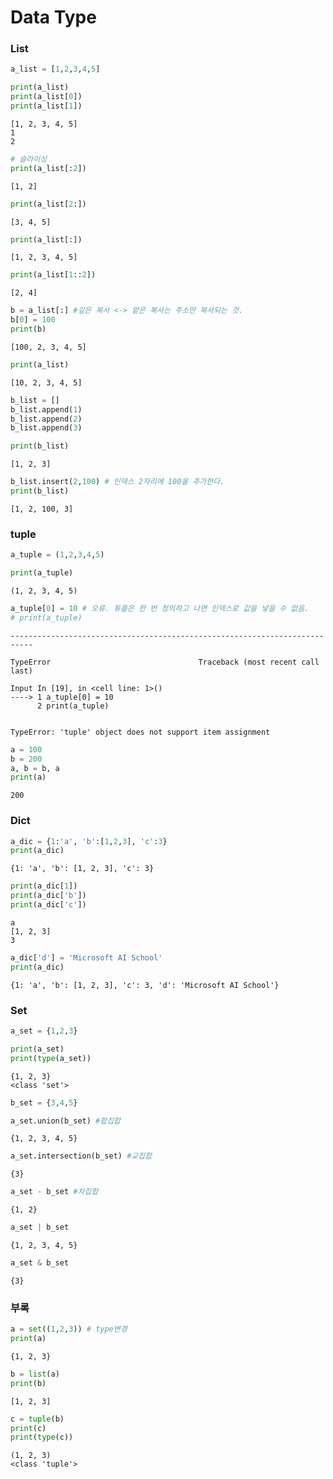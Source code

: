 # Data Type

### List 



```python
a_list = [1,2,3,4,5]

print(a_list)
print(a_list[0])
print(a_list[1])
```

    [1, 2, 3, 4, 5]
    1
    2
    


```python
# 슬라이싱 
print(a_list[:2])
```

    [1, 2]
    


```python
print(a_list[2:])
```

    [3, 4, 5]
    


```python
print(a_list[:])
```

    [1, 2, 3, 4, 5]
    


```python
print(a_list[1::2])
```

    [2, 4]
    


```python
b = a_list[:] #깊은 복사 <-> 얕은 복사는 주소만 복사되는 것. 
b[0] = 100
print(b)
```

    [100, 2, 3, 4, 5]
    


```python
print(a_list)
```

    [10, 2, 3, 4, 5]
    


```python
b_list = [] 
b_list.append(1) 
b_list.append(2) 
b_list.append(3) 

print(b_list)
```

    [1, 2, 3]
    


```python
b_list.insert(2,100) # 인덱스 2자리에 100을 추가한다.
print(b_list)
```

    [1, 2, 100, 3]
    

### tuple 



```python
a_tuple = (1,2,3,4,5)

print(a_tuple)
```

    (1, 2, 3, 4, 5)
    


```python
a_tuple[0] = 10 # 오류. 튜플은 한 번 정의하고 나면 인덱스로 값을 넣을 수 없음. 
# print(a_tuple)
```


    ---------------------------------------------------------------------------

    TypeError                                 Traceback (most recent call last)

    Input In [19], in <cell line: 1>()
    ----> 1 a_tuple[0] = 10 
          2 print(a_tuple)
    

    TypeError: 'tuple' object does not support item assignment



```python
a = 100
b = 200 
a, b = b, a 
print(a)
```

    200
    

### Dict 



```python
a_dic = {1:'a', 'b':[1,2,3], 'c':3}
print(a_dic)
```

    {1: 'a', 'b': [1, 2, 3], 'c': 3}
    


```python
print(a_dic[1])
print(a_dic['b'])
print(a_dic['c'])
```

    a
    [1, 2, 3]
    3
    


```python
a_dic['d'] = 'Microsoft AI School'
print(a_dic)
```

    {1: 'a', 'b': [1, 2, 3], 'c': 3, 'd': 'Microsoft AI School'}
    

### Set



```python
a_set = {1,2,3}

print(a_set)
print(type(a_set))
```

    {1, 2, 3}
    <class 'set'>
    


```python
b_set = {3,4,5}
```


```python
a_set.union(b_set) #합집합
```




    {1, 2, 3, 4, 5}




```python
a_set.intersection(b_set) #교집합
```




    {3}




```python
a_set - b_set #차집합 
```




    {1, 2}




```python
a_set | b_set 
```




    {1, 2, 3, 4, 5}




```python
a_set & b_set 
```




    {3}



### 부록



```python
a = set((1,2,3)) # type변경  
print(a)
```

    {1, 2, 3}
    


```python
b = list(a) 
print(b)
```

    [1, 2, 3]
    


```python
c = tuple(b)
print(c)
print(type(c))
```

    (1, 2, 3)
    <class 'tuple'>
    
